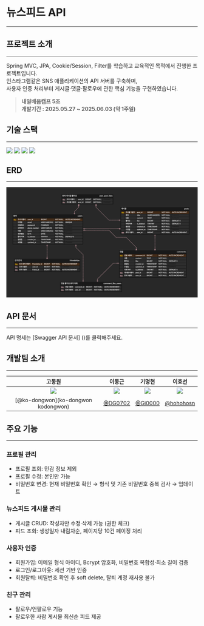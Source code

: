 # 뉴스피드 API 
___  

## 프로젝트 소개  
___
Spring MVC, JPA, Cookie/Session, Filter를 학습하고 교육적인 목적에서 진행한 프로젝트입니다.  
인스타그램같은 SNS 애플리케이션의 API 서버를 구축하며,  
사용자 인증 처리부터 게시글·댓글·팔로우에 관한 핵심 기능을 구현하였습니다. 
> **내일배움캠프 5조**  
> **개발기간 : 2025.05.27 ~ 2025.06.03 (약 1주일)**

## 기술 스택
___
<img src="https://img.shields.io/badge/java-%23ED8B00.svg?style=flat&logo=openjdk&logoColor=white">
<img src="https://img.shields.io/badge/Spring Boot-6DB33F?style=flat&logo=springboot&logoColor=white"/>
<img src="https://img.shields.io/badge/Hibernate-59666C?style=flat&logo=Hibernate&logoColor=white"/>
<img src="https://img.shields.io/badge/MySQL-4479A1?style=flat&logo=MySQL&logoColor=white"/>


## ERD
___  
![erd.png](erd.png)

## API 문서
___
API 명세는 [Swagger API 문서] ()를 클릭해주세요.


## 개발팀 소개
___
|                                          고동원                                          |                                          이동근                                           |                                          기명현                                           | 이효선 |  
|:-------------------------------------------------------------------------------------:|:--------------------------------------------------------------------------------------:|:--------------------------------------------------------------------------------------:|:---:|
| <img width="160px" src="https://avatars.githubusercontent.com/u/77458624?s=64&v=4" /> | <img width="160px" src="https://avatars.githubusercontent.com/u/189593889?s=64&v=4" /> | <img width="160px" src="https://avatars.githubusercontent.com/u/102645896?s=64&v=4" /> |<img width="160px" src="https://avatars.githubusercontent.com/u/206506649?s=64&v=4" />|
|                          [@ko-dongwon](ko-dongwon kodongwon)                          |                          [@DG0702](https://github.com/DG0702)                          |                          [@Gi0000](https://github.com/Gi0000)                          |[@hohohosn](https://github.com/hohohosn)|


## 주요 기능
___
### 프로필 관리
- 프로필 조회: 민감 정보 제외
- 프로필 수정: 본인만 가능
- 비밀번호 변경: 현재 비밀번호 확인 → 형식 및 기존 비밀번호 중복 검사 → 업데이트
### 뉴스피드 게시물 관리
- 게시글 CRUD: 작성자만 수정·삭제 가능 (권한 체크)
- 피드 조회: 생성일자 내림차순, 페이지당 10건 페이징 처리
### 사용자 인증
- 회원가입: 이메일 형식 아이디, Bcrypt 암호화, 비밀번호 복합성·최소 길이 검증
- 로그인/로그아웃: 세션 기반 인증
- 회원탈퇴: 비밀번호 확인 후 soft delete, 탈퇴 계정 재사용 불가
### 친구 관리
- 팔로우/언팔로우 기능
- 팔로우한 사람 게시물 최신순 피드 제공